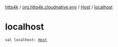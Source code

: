 [http4k](../../index.md) / [org.http4k.cloudnative.env](../index.md) / [Host](index.md) / [localhost](./localhost.md)

# localhost

`val localhost: `[`Host`](index.md)
